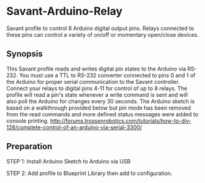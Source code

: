 # Savant-Arduino-Relay
Savant profile to control 8 Arduino digital output pins. Relays connected to these pins can control a variety of on/off or momentary open/close devices.
## Synopsis
This Savant profile reads and writes digital pin states to the Arduino via RS-232. You must use a TTL to RS-232 converter connected to pins 0 and 1 of the Arduino for proper serial communication to the Savant controller. Connect your relays to digital pins 4-11 for control of up to 8 relays. The profile will read a pin's state whenever a write command is sent and will also poll the Arduino for changes every 30 seconds. The Arduino sketch is based on a walkthrough provided below but pin mode has been removed from the read commands and more defined status messages were added to console printing.
http://forums.trossenrobotics.com/tutorials/how-to-diy-128/complete-control-of-an-arduino-via-serial-3300/
## Preparation
STEP 1: Install Arduino Sketch to Arduino via USB

STEP 2: Add profile to Blueprint Library then add to configuration.
